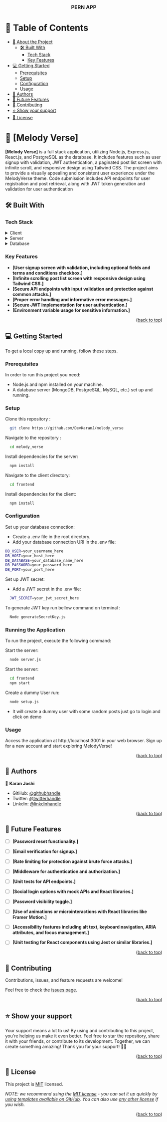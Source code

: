 <a name="readme-top"></a>

<div align="center">
  <br/>

  <h3><b>PERN APP</b></h3>

</div>

<!-- TABLE OF CONTENTS -->

# 📗 Table of Contents

- [📖 About the Project](#about-project)
  - [🛠 Built With](#built-with)
    - [Tech Stack](#tech-stack)
    - [Key Features](#key-features)
- [💻 Getting Started](#getting-started)
  - [Prerequisites](#prerequisites)
  - [Setup](#setup)
  - [Configuration](#install)
  - [Usage](#usage)
- [👥 Authors](#authors)
- [🔭 Future Features](#future-features)
- [🤝 Contributing](#contributing)
- [⭐️ Show your support](#support)
- [📝 License](#license)

<!-- PROJECT DESCRIPTION -->

# 📖 [Melody Verse] <a name="about-project"></a>

 **[Melody Verse]** is a full stack application, utilizing Node.js, Express.js, React.js, and PostgreSQL as the database. It includes features such as user signup with validation, JWT authentication, a paginated post list screen with infinite scroll, and responsive design using Tailwind CSS. The project aims to provide a visually appealing and consistent user experience under the MelodyVerse theme. Code submission includes API endpoints for user registration and post retrieval, along with JWT token generation and validation for user authentication

## 🛠 Built With <a name="built-with"></a>

### Tech Stack <a name="tech-stack"></a>



<details>
  <summary>Client</summary>
  <ul>
    <li><a href="https://reactjs.org/">React.js</a></li>
    <li><a href="https://tailwindcss.com/">TailwindCss</a></li>
  </ul>
</details>

<details>
  <summary>Server</summary>
  <ul>
    <li><a href="https://expressjs.com/">Express.js</a></li>
    <li><a href="https://nodejs.org/en">Node.js</a></li>
  </ul>
</details>

<details>
<summary>Database</summary>
  <ul>
    <li><a href="https://www.postgresql.org/">PostgreSQL</a></li>
  </ul>
</details>

<!-- Features -->

### Key Features <a name="key-features"></a>



- **[User signup screen with validation, including optional fields and terms and conditions checkbox.]**
- **[Infinite scrolling post list screen with responsive design using Tailwind CSS.]**
- **[Secure API endpoints with input validation and protection against common attacks.]**
- **[Proper error handling and informative error messages.]**
- **[Secure JWT implementation for user authentication.]**
- **[Environment variable usage for sensitive information.]**

<p align="right">(<a href="#readme-top">back to top</a>)</p>

<!-- GETTING STARTED -->

## 💻 Getting Started <a name="getting-started"></a>


To get a local copy up and running, follow these steps.

### Prerequisites

In order to run this project you need:

- Node.js and npm installed on your machine.
- A database server (MongoDB, PostgreSQL, MySQL, etc.) set up and running.

### Setup

Clone this repository :

```sh
  git clone https://github.com/DevKaranJ/melody_verse
```
Navigate to the repository :

```sh
  cd melody_verse
```
Install dependencies for the server:

```sh
  npm install

```
Navigate to the client directory:

```sh
  cd frontend
```
Install dependencies for the client:

```sh
  npm install
```

### Configuration

Set up your database connection:
- Create a .env file in the root directory.
- Add your database connection URI in the .env file:

```sh
DB_USER=your_username_here
DB_HOST=your_host_here
DB_DATABASE=your_database_name_here
DB_PASSWORD=your_password_here
DB_PORT=your_port_here

```
Set up JWT secret:
- Add a JWT secret in the .env file:

```sh
  JWT_SECRET=your_jwt_secret_here
```
To generate JWT key run bellow command on terminal :

```sh
  Node generateSecretKey.js
```

### Running the Application

To run the project, execute the following command:

Start the server:

```sh
  node server.js
```

Start the server:

```sh
  cd frontend
  npm start
```

Create a dummy User run:

```sh
  node setup.js
```

- It will create a dummy user with some random posts just go to login and click on demo 

### Usage

Access the application at http://localhost:3001 in your web browser.
Sign up for a new account and start exploring MelodyVerse!

<p align="right">(<a href="#readme-top">back to top</a>)</p>

<!-- AUTHORS -->

## 👥 Authors <a name="authors"></a>


👤 **Karan Joshi**

- GitHub: [@githubhandle](https://github.com/DevKaranJ)
- Twitter: [@twitterhandle](https://twitter.com/Dev_Karan_J)
- Linkdin: [@linkdinhandle](https://www.linkedin.com/in/devkaranj/)

<p align="right">(<a href="#readme-top">back to top</a>)</p>

<!-- FUTURE FEATURES -->

## 🔭 Future Features <a name="future-features"></a>


- [ ] **[Password reset functionality.]**
- [ ] **[Email verification for signup.]**
- [ ] **[Rate limiting for protection against brute force attacks.]**
- [ ] **[Middleware for authentication and authorization.]**
- [ ] **[Unit tests for API endpoints.]**
- [ ] **[Social login options with mock APIs and React libraries.]**
- [ ] **[Password visibility toggle.]**
- [ ] **[Use of animations or microinteractions with React libraries like Framer Motion.]**
- [ ] **[Accessibility features including alt text, keyboard navigation, ARIA attributes, and focus management.]**
- [ ] **[Unit testing for React components using Jest or similar libraries.]**


<p align="right">(<a href="#readme-top">back to top</a>)</p>

<!-- CONTRIBUTING -->

## 🤝 Contributing <a name="contributing"></a>

Contributions, issues, and feature requests are welcome!

Feel free to check the [issues page](https://github.com/DevKaranJ/melody_verse/issues).

<p align="right">(<a href="#readme-top">back to top</a>)</p>

<!-- SUPPORT -->

## ⭐️ Show your support <a name="support"></a>


Your support means a lot to us! By using and contributing to this project, you're helping us make it even better. Feel free to star the repository, share it with your friends, or contribute to its development. Together, we can create something amazing! Thank you for your support! 🚀🌟

<p align="right">(<a href="#readme-top">back to top</a>)</p>

<!-- LICENSE -->

## 📝 License <a name="license"></a>

This project is [MIT](./LICENSE) licensed.

_NOTE: we recommend using the [MIT license](https://choosealicense.com/licenses/mit/) - you can set it up quickly by [using templates available on GitHub](https://docs.github.com/en/communities/setting-up-your-project-for-healthy-contributions/adding-a-license-to-a-repository). You can also use [any other license](https://choosealicense.com/licenses/) if you wish._

<p align="right">(<a href="#readme-top">back to top</a>)</p>